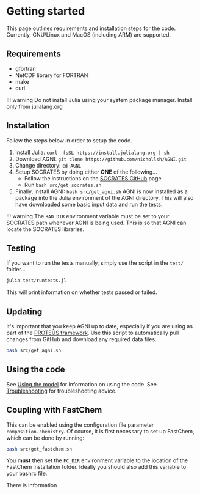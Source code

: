 # Getting started
This page outlines requirements and installation steps for the code. Currently,
GNU/Linux and MacOS (including ARM) are supported.

## Requirements
* gfortran
* NetCDF library for FORTRAN
* make
* curl

!!! warning
    Do not install Julia using your system package manager. Install only from julialang.org

## Installation
Follow the steps below in order to setup the code.
1. Install Julia: `curl -fsSL https://install.julialang.org | sh`
2. Download AGNI: `git clone https://github.com/nichollsh/AGNI.git`
3. Change directory: `cd AGNI`
4. Setup SOCRATES by doing either **ONE** of the following...
    - Follow the instructions on the [SOCRATES GitHub](https://github.com/nichollsh/SOCRATES) page
    - Run `bash src/get_socrates.sh`
5. Finally, install AGNI: `bash src/get_agni.sh`
AGNI is now installed as a package into the Julia environment of the AGNI
directory. This will also have downloaded some basic input data and run the tests.

!!! warning
    The `RAD_DIR` environment variable must be set to your SOCRATES path whenever AGNI is being used.
    This is so that AGNI can locate the SOCRATES libraries.

## Testing
If you want to run the tests manually, simply use the script in the `test/` folder...
```bash
julia test/runtests.jl
```
This will print information on whether tests passed or failed.

## Updating
It's important that you keep AGNI up to date, especially if you are using as part of
the [PROTEUS framework](https://github.com/FormingWorlds/PROTEUS). Use this script to
automatically pull changes from GitHub and download any required data files.
```bash
bash src/get_agni.sh
```

## Using the code
See [Using the model](@ref) for information on using the code.
See [Troubleshooting](@ref) for troubleshooting advice.

## Coupling with FastChem
This can be enabled using the configuration file parameter `composition.chemistry`. Of
course, it is first necessary to set up FastChem, which can be done by running:
```bash
bash src/get_fastchem.sh
```
You **must** then set the `FC_DIR` environment variable to the location of the FastChem
installation folder. Ideally you should also add this variable to your bashrc file.

There is information
